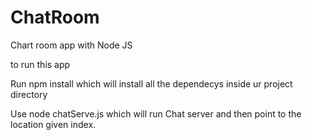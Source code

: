 # ChatRoom
Chart room app with Node JS

to run this app

Run npm install which will install all the dependecys inside ur project directory

Use node chatServe.js which will run Chat server and then point to the location given index.